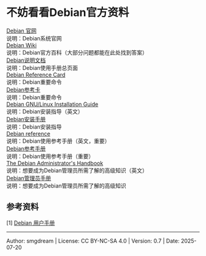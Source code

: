 # 不妨看看Debian官方资料

[Debian 官网](https://www.debian.org/)  
说明：Debian系统官网  
[Debian Wiki](https://wiki.debian.org/)  
说明：Debian官方百科（大部分问题都能在此处找到答案）  
[Debian说明文档](https://www.debian.org/doc/)  
说明：Debian使用手册总页面  
[Debian Reference Card](https://www.debian.org/doc/manuals/refcard/refcard.en.pdf)  
说明：Debian重要命令  
[Debian参考卡](https://www.debian.org/doc/manuals/refcard/refcard.zh_CN.pdf)  
说明：Debian重要命令  
[Debian GNU/Linux Installation Guide](https://www.debian.org/releases/stable/amd64/install.en.pdf)   
说明：Debian安装指导（英文）  
[Debian安装手册](https://www.debian.org/releases/stable/amd64/install.zh-cn.pdf)  
说明：Debian安装指导  
[Debian reference](https://www.debian.org/doc/manuals/debian-reference/debian-reference.en.pdf)  
说明：Debian使用参考手册（英文，重要）  
[Debian参考手册](https://www.debian.org/doc/manuals/debian-reference/debian-reference.zh-cn.pdf)  
说明：Debian使用参考手册（重要）  
[The Debian Administrator's Handbook](https://www.debian.org/doc/manuals/debian-handbook/index.en.html)  
说明：想要成为Debian管理员所需了解的高级知识（英文）  
[Debian管理员手册](https://www.debian.org/doc/manuals/debian-handbook/index.zh-cn.html)  
说明：想要成为Debian管理员所需了解的高级知识  

## 参考资料
\[1\] [Debian 用户手册](https://www.debian.org/doc/user-manuals)

---
Author: smgdream | License: CC BY-NC-SA 4.0 | Version: 0.7 | Date: 2025-07-20